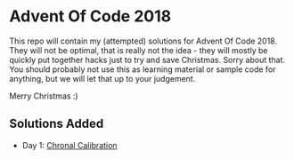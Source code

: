 Advent Of Code 2018
===================

This repo will contain my (attempted) solutions for Advent Of Code 2018. They will not be optimal, that is really not
the idea - they will mostly be quickly put together hacks just to try and save Christmas. Sorry about that. You
should probably not use this as learning material or sample code for anything, but we will let that up to your
judgement.

Merry Christmas :)

Solutions Added
---------------

- Day 1: [Chronal Calibration](./001/)
